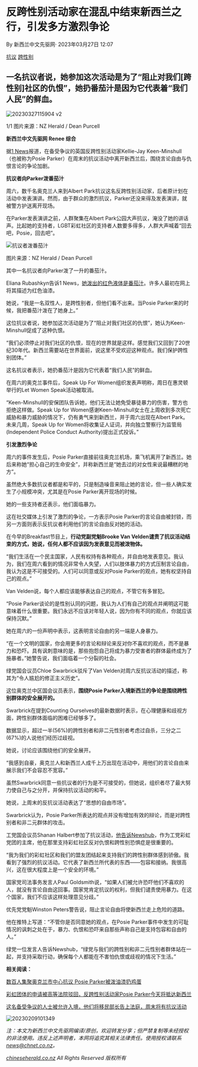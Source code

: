 # 反跨性别活动家在混乱中结束新西兰之行，引发多方激烈争论

By 新西兰中文先驱网· 2023年03月27日 12:07

[抗议](#) [跨性别](#)

## 一名抗议者说，她参加这次活动是为了“阻止对我们[跨性别]社区的仇恨”，她扔番茄汁是因为它代表着“我们人民”的鲜血。

![20230327115904 v2](https://static.chineseherald.co.nz/assets/Uploads/News/blog-83107/20230327115904-v2.png)

1/1 图片来源：NZ Herald / Dean Purcell

**新西兰中文先驱网 Renee 综合**

据[1 News](https://www.1news.co.nz/2023/03/27/mps-weigh-in-on-free-speech-debate-following-posie-parker-protests/)报道，在备受争议的英国反跨性别活动家Kellie-Jay Keen-Minshull（也被称为Posie Parker）在周末的抗议活动中离开新西兰后，围绕言论自由与仇恨言论的争论加剧。

**抗议者向Parker泼番茄汁**

周六，数千名奥克兰人来到Albert Park抗议这名反跨性别活动家，后者原计划在活动中发表演讲。然而，由于群众的激烈抗议，Parker还没来得及发表演讲，就被警方护送离开现场。

在Parker发表演讲之前，人群聚集在Albert Park公园大声抗议，淹没了她的讲话声。比起她的支持者，LGBT彩虹社区的支持者人数要多得多，人群大声喊着“回去吧，Posie，回去吧”。

![抗议者泼番茄汁](https://static.chineseherald.co.nz/assets/Uploads/News/blog-83107/20230327120033.png)

图片来源：NZ Herald / Dean Purcell

其中一名抗议者向Parker泼了一升的番茄汁。

Eliana Rubashkyn告诉1 News，[她泼出的红色液体是番茄汁](https://www.1news.co.nz/2023/03/25/posie-parker-rally-protester-explains-tomato-juice-throw/)。许多人最初在网上将其描述为红色油漆。

她说，“我是一名双性人，是跨性别者，但他们看不出来。当Posie Parker来的时候，我把番茄汁泼在了她身上。”

这位抗议者说，她参加这次活动是为了“阻止对我们社区的仇恨”，她认为Keen-Minshull促成了这种仇恨。

“我们必须停止对我们社区的仇恨，现在的世界就是这样。感觉我们又回到了20世纪30年代。新西兰需要站在世界面前，说这里不受欢迎这种观点。我们保护跨性别团体。”

这名抗议者表示，她扔番茄汁是因为它代表着“我们人民”的鲜血。

在周六的奥克兰事件后，Speak Up For Women组织发表声明称，周日在惠灵顿举行的Let Women Speak活动被取消。

“Keen-Minshull的安保团队告诉她，他们无法让她免受暴徒暴力的伤害，警方也拒绝这样做。Speak Up for Women感谢Keen-Minshull女士在上周收到多次死亡威胁和暴力威胁的情况下，仍有勇气来到新西兰，并于周六出现在Albert Park。未来几周，Speak Up for Women将收集证人证词，并向独立警察行为监管局(Independent Police Conduct Authority)提出正式投诉。”

**引发激烈争论**

周六的事件发生后，Posie Parker直接前往奥克兰机场，乘飞机离开了新西兰。她后来称她“担心自己的生命安全”，并称新西兰是“她去过的对女性来说最糟糕的地方”。

虽然绝大多数抗议者都是和平的，只是制造噪音来阻止她的言论，但一些人确实发生了小规模冲突，尤其是在Posie Parker离开现场的时候。

她的一些支持者还表示，他们面临暴力。

这在社交媒体上引发了激烈的争论，一方表示Posie Parker的言论自由被封锁，而另一方面则表示反抗议者利用他们的言论自由反对她的活动。

在今早的Breakfast节目上，**行动党副党魁Brooke Van Velden谴责了抗议活动结束的方式，她说，任何人都不应该因为发表意见而被泼物体。**

“我们生活在一个民主国家，人民有权持有各种观点，并自由地发表意见。我认为，我们在周六看到的情况非常令人失望，人们以肢体暴力的方式压制言论自由，我认为这是不可接受的。人们可以同意或反对Posie Parker的观点，她有权坚持自己的观点。”

Van Velden说，每个人都应该能够表达自己的观点，不管它有多冒犯。

“Posie Parker谈论的是性别认同的问题，我认为人们有自己的观点并阐明这可能意味着什么很重要。我们永远不应该对年轻人说，因为你有不同的观点，你就应该保持沉默。”

她在周六的一份声明中表示，这表明言论自由的另一端是人身暴力。

“在一个文明的国家，你会用更多的言论和辩论来反对你不喜欢的观点，而不是暴力和恐吓。具有讽刺意味的是，那些抱怨自己将成为暴力受害者的群体最终成为了施暴者。”她警告说，我们面临着一个分裂的社会。

绿党国会议员Chloe Swarbrick驳斥了Van Velden对周六反抗议活动的描述，称其为“令人尴尬的修正主义历史”。

这位奥克兰中区国会议员表示，**围绕Posie Parker入境新西兰的争论是围绕跨性别群体的安全展开的。**

Swarbrick在提到Counting Ourselves的最新数据时表示，在心理健康和歧视方面，跨性别群体面临的困难已经够多了。

数据显示，超过一半(56%)的跨性别者和非二元性别者考虑过自杀，三分之二(67%)的人说他们经历过歧视。

她说，讨论应该围绕他们的安全展开。

“我感到自豪，奥克兰人和新西兰人成千上万出现在活动中，用他们的言论自由来展示我们不会容忍不宽容。”

虽然Swarbrick同意一些抗议者的行为是不可接受的，但她说，组织者尽了最大努力使自己与之分开，并保持抗议活动的和平。

她说，上周末的反抗议活动表达了“思想的自由市场”。

Swarbrick认为，Posie Parker所表达的观点并没有增加有效的辩论，而是对跨性别者和非二元群体的攻击。

工党国会议员Shanan Halbert参加了抗议活动，[他告诉Newshub](https://www.newshub.co.nz/home/politics/2023/03/national-greens-act-labour-clash-over-posie-parker-s-rally-freedom-of-speech.html)，作为工党彩虹党团的主席，他在那里支持彩虹社区反对仇恨和跨性别恐惧症是很重要的。

“我为我们的彩虹社区和我们的盟友团结起来支持我们的跨性别群体感到骄傲。我看到了强烈的抗议活动。它代表了新西兰所代表的东西——包容和接纳。我很高兴，这在很大程度上是一个安全的环境。”

国家党司法事务发言人Paul Goldsmith说，“如果人们被允许恐吓他们不喜欢的人，就没有言论自由这回事。国家党肯定抗议的权利，但我们谴责使用暴力。在这个国家，我们不应该这样处理意见分歧。”

优先党党魁Winston Peters警告说，阻止言论自由将使新西兰走上危险的道路。

他在推特上写道：“不管你是否同意她的观点，在Posie Parker事件中发生的可耻情况的讽刺之处在于，暴力、仇恨和恐吓来自那些声称自己是支持包容和自由的人。”

绿党一位发言人告诉Newshub，“绿党与我们的跨性别和非二元性别者群体站在一起，并支持采取行动，确保每个人都能在不害怕仇恨或歧视的情况下生活。”

**相关阅读：**

[数百人集聚奥克兰市中心抗议 Posie Parker被泼油漆扔鸡蛋](https://www.chineseherald.co.nz/news/new-zealand/counter-protest/)

[彩虹团体的申请被高等法院驳回，反跨性别活动家Posie Parker今天将抵达新西兰](https://www.chineseherald.co.nz/news/new-zealand/fail-in-court/)

[这名备受争议的人士被允许入境，他们将移民部长告上法庭，周末将有抗议活动](https://www.chineseherald.co.nz/news/new-zealand/posie-parker-entry/)

![20230209101349](https://www.chineseherald.co.nz/assets/Uploads/News/blog-81867/20230209101349__ResizedImageWzYwMCwzMDBd.jpg)

_注：本文为新西兰中文先驱网编译/原创，欢迎转发分享；但严禁复制等未经授权的非法使用。违反上述声明者，本网将追究其相关法律责任。使用授权请联系[news@chnet.co.nz](mailto:news@chnet.co.nz)。_

_[chineseherald.co.nz](http://chineseherald.co.nz/) All Rights Reserved 版权所有_